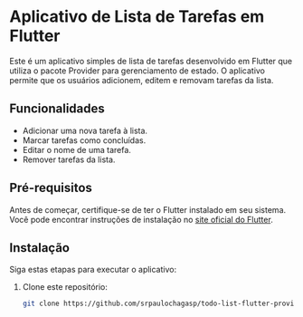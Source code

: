 # Aplicativo de Lista de Tarefas em Flutter

Este é um aplicativo simples de lista de tarefas desenvolvido em Flutter que utiliza o pacote Provider para gerenciamento de estado. O aplicativo permite que os usuários adicionem, editem e removam tarefas da lista.

## Funcionalidades

- Adicionar uma nova tarefa à lista.
- Marcar tarefas como concluídas.
- Editar o nome de uma tarefa.
- Remover tarefas da lista.

## Pré-requisitos

Antes de começar, certifique-se de ter o Flutter instalado em seu sistema. Você pode encontrar instruções de instalação no [site oficial do Flutter](https://flutter.dev/docs/get-started/install).

## Instalação

Siga estas etapas para executar o aplicativo:

1. Clone este repositório:

   ```bash
   git clone https://github.com/srpaulochagasp/todo-list-flutter-provider.git

